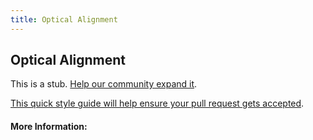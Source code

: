 ```yaml
---
title: Optical Alignment
---
```


## Optical Alignment

This is a stub. [Help our community expand it](https://github.com/freeCodeCamp/guide-articles/tree/master/articles/Design/Typography/Optical-Alignment/index.md).

[This quick style guide will help ensure your pull request gets accepted](https://github.com/freeCodeCamp/guide-articles/blob/master/README.md).

<!-- The article goes here, in GitHub-flavored Markdown. Feel free to add YouTube videos, images, and CodePen/JSBin embeds  -->

#### More Information:
<!-- Please add any articles you think might be helpful to read before writing the article -->


